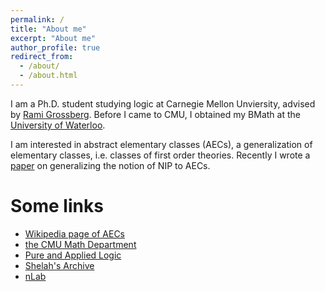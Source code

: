 ```yaml
---
permalink: /
title: "About me"
excerpt: "About me"
author_profile: true
redirect_from: 
  - /about/
  - /about.html
---
```


I am a Ph.D. student studying logic at Carnegie Mellon Unviersity, advised by <a href="http://math.cmu.edu/~rami">Rami Grossberg</a>. Before I came to CMU, I obtained my BMath at the <a href="http://uwaterloo.ca">University of Waterloo</a>. 

I am interested in abstract elementary classes (AECs), a generalization of elementary classes, i.e. classes of first order theories. Recently I wrote a [paper](/publications/nip) on generalizing the notion of NIP to AECs.

Some links
===
+ [Wikipedia page of AECs](https://en.wikipedia.org/wiki/Abstract_elementary_class)
+ [the CMU Math Department](math.cmu.edu)
+ [Pure and Applied Logic](logic.cmu.edu)
+ [Shelah's Archive](shelah.logic.at)
+ [nLab](ncatlab.org)